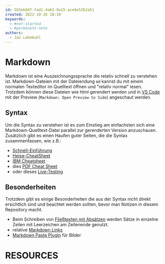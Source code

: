 ```yaml
---
id: 583eb84f-fad1-4a62-8a15-ace6e52b2a51
created: 2022-10-26 18:19
keywords: 
  - #not-started
  - #permanent-note
authors:
  - Jan Lehmkuhl
---
```



Markdown
======================================================================

Markdown ist eine Auszeichnungssprache die relativ schnell zu verstehen ist. 
Markdown-Dateien mit der Dateiendung `md` kannst du mit einem normalen Texteditor im Quelltext öffnen und "relativ normal" lesen. 
Trotzdem können diese Dateien wie html gerendert werden und in [VS Code](../../editors/vs-code/README.md) mit der Preview (`Markdown: Open Preview to Side`) angeschaut werden.  


Syntax
------------------------------------------------------------

Um die Syntax zu verstehen ist es zum Einstieg am einfachsten sich eine Markdown-Quelltext-Datei parallel zur gerenderten Version anzuschauen. 
Zusätzlich gibt es einen Haufen guter Seiten, die die Syntax zusammenfassen, wie z.B.:  
* [Schnell-Einführung]  
* [Heise-CheatSheet]  
* [IBM Cheatsheet]
* dies [PDF Cheat Sheet](cheat-sheet.pdf)  
* oder dieses [Live-Testing](https://markdown-it.github.io/)  


Besonderheiten
------------------------------------------------------------

Trotzdem gibt es einige Besonderheiten die aus der Syntax nicht direkt ersichtlich sind und beachtet werden sollten, bevor man Notizen in diesem Repository macht. 

* Beim Schreiben von [Fließtexten mit Absätzen](floating-texts.md) werden Sätze in einzelne Zeilen mit Leerzeichen am Zeilenende genutzt.  
* relative [Markdown Links](links.md)  
* [Markdown Paste Plugin](../../editors/vs-code/plugins/markdown-paste.md) für Bilder




RESOURCES
======================================================================

[Schnell-Einführung]: https://learnxinyminutes.com/docs/markdown/
[Heise-CheatSheet]: https://www.heise.de/mac-and-i/downloads/65/1/1/6/7/1/0/3/Markdown-CheatSheet-Deutsch.pdf
[IBM Cheatsheet]: https://www.ibm.com/docs/de/wsd?topic=notebook-markdown-cheatsheet
